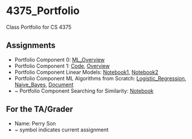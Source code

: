 # 4375_Portfolio
Class Portfolio for CS 4375

## Assignments

- Portfolio Component 0: [ML_Overview](Assignment-0/ML_Overview.pdf)
- Portfolio Component 1: [Code](Assignment-1/Assignment-1.cpp), [Overview](Assignment-1/Overview.pdf)
- Portfolio Component Linear Models: [Notebook1](Assignment-2/Linear-Regression.pdf), [Notebook2](Assignment-2/Linear-Classification.pdf)
- Portfolio Component ML Algorithms from Scratch: [Logistic_Regression](Assignment-3/Logistic-Regression.cpp), [Naive_Bayes](Assignment-3/Naive-Bayes.cpp), [Document](Assignment-3/Report.pdf)
- ~ Portfolio Component Searching for Similarity: [Notebook](Assignment-4/Classification.pdf)

## For the TA/Grader
- Name: Perry Son
- ~ symbol indicates current assignment
